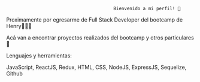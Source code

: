                                             Bienvenido a mi perfil! 👋
                                            
                                            
Proximamente por egresarme de Full Stack Developer del bootcamp de Henry👩🏻‍💻

Acá van a encontrar proyectos realizados del bootcamp y otros particulares 👀

Lenguajes y herramientas:

JavaScript, ReactJS, Redux, HTML, CSS, NodeJS, ExpressJS, Sequelize, Github
